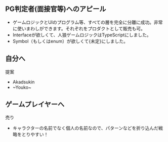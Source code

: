 
## PG判定者(面接官等)へのアピール

- ゲームロジックとUIのプログラム等、すべての層を完全に分離に成功。非常に使いまわしができます。それぞれをプロダクトとして販売も可。
- Interfaceが欲しくて、人狼ゲームロジックはTypeScriptにしました。
- Symbol（もしくはenum）が欲しくて{未定}にしました。

## 自分へ

提案
- Akadsukin
- ~Youko~

## ゲームプレイヤーへ

売り
- キャラクターの名前でなく個人の名前なので、パターンなどを折り込んだ戦略をとりやすい！
